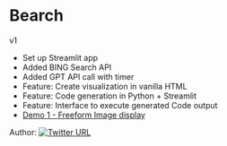 # Bearch

v1
- Set up Streamlit app
- Added BING Search API 
- Added GPT API call with timer
- Feature: Create visualization in vanilla HTML
- Feature: Code generation in Python + Streamlit
- Feature: Interface to execute generated Code output
- [Demo 1 - Freeform Image display](https://twitter.com/winnieh_c/status/1690516170640957441?s=20)

Author: [![Twitter URL](https://img.shields.io/twitter/url/https/twitter.com/winnieh_c.svg?style=social&label=Follow%20%40winnieh_c)](https://twitter.com/winnieh_c)
